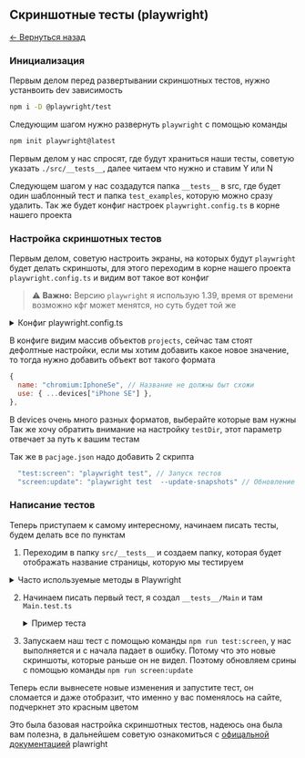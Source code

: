 ## Скриншотные тесты (playwright)

[<- Вернуться назад](README.md)

### Инициализация

Первым делом перед развертывании скриншотных тестов, нужно устанвоить dev зависимость

```bash
npm i -D @playwright/test
```

Следующим шагом нужно развернуть `playwright` с помощью команды

```bash
npm init playwright@latest 
```

Первым делом у нас спросят, где будут храниться наши тесты, советую указать `./src/__tests__`, далее читаем что нужно и ставим Y или N

Следующем шагом у нас создадутся папка `__tests__` в src, где будет один шаблонный тест и папка `test_examples`, которую можно сразу удалить. Так же будет конфиг настроек `playwright.config.ts` в корне нашего проекта

### Настройка скриншотных тестов

Первым делом, советую настроить экраны, на которых будут `playwright` будет делать скриншоты, для этого переходим в корне нашего проекта `playwright.config.ts` и видим вот такое вот конфиг

> :warning: **Важно:** Версию `playwright` я использую 1.39, время от времени возможно кфг может менятся, но суть будет той же

<details>
  <summary>Конфиг playwright.config.ts</summary>

  ```javascript
import { defineConfig, devices } from "@playwright/test";

/**
 * Read environment variables from file.
 * https://github.com/motdotla/dotenv
 */
// require('dotenv').config();

/**
 * See https://playwright.dev/docs/test-configuration.
 */
export default defineConfig({
  testDir: "./src/__tests__",
  /* Run tests in files in parallel */
  fullyParallel: true,
  /* Fail the build on CI if you accidentally left test.only in the source code. */
  forbidOnly: !!process.env.CI,
  /* Retry on CI only */
  retries: process.env.CI ? 2 : 0,
  /* Opt out of parallel tests on CI. */
  workers: process.env.CI ? 1 : undefined,
  /* Reporter to use. See https://playwright.dev/docs/test-reporters */
  reporter: "html",
  /* Shared settings for all the projects below. See https://playwright.dev/docs/api/class-testoptions. */
  expect: {
    toHaveScreenshot: { maxDiffPixels: 100 },
  },
  use: {
    /* Base URL to use in actions like `await page.goto('/')`. */
    // baseURL: 'http://127.0.0.1:3000',

    /* Collect trace when retrying the failed test. See https://playwright.dev/docs/trace-viewer */
    trace: "on-first-retry",
  },

  /* Configure projects for major browsers */
  projects: [
    {
      name: "chromium",
      use: { ...devices["Desktop Chrome"] },
    },

    {
      name: "firefox",
      use: { ...devices["Desktop Firefox"] },
    },

    {
      name: "webkit",
      use: { ...devices["Desktop Safari"] },
    },

    /* Test against mobile viewports. */
    // {
    //   name: 'Mobile Chrome',
    //   use: { ...devices['Pixel 5'] },
    // },
    // {
    //   name: 'Mobile Safari',
    //   use: { ...devices['iPhone 12'] },
    // },

    /* Test against branded browsers. */
    // {
    //   name: 'Microsoft Edge',
    //   use: { ...devices['Desktop Edge'], channel: 'msedge' },
    // },
    // {
    //   name: 'Google Chrome',
    //   use: { ...devices['Desktop Chrome'], channel: 'chrome' },
    // },
  ],

  /* Run your local dev server before starting the tests */
  // webServer: {
  //   command: 'npm run start',
  //   url: 'http://127.0.0.1:3000',
  //   reuseExistingServer: !process.env.CI,
  // },
});

```
</details>

В конфиге видим массив объектов `projects`, сейчас там стоят дефолтные настройки, если мы хотим добавить какое новое значение, то тогда нужно добавить объект вот такого формата

```javascript
{
  name: "chromium:IphoneSe", // Название не должны быт схожи
  use: { ...devices["iPhone SE"] },
},
```

В devices очень много разных форматов, выберайте которые вам нужны
Так же хочу обратить внимание на настройку `testDir`, этот параметр отвечает за путь к вашим тестам

Так же в `pacjage.json` надо добавить 2 скрипта
```javascript
  "test:screen": "playwright test", // Запуск тестов
  "screen:update": "playwright test  --update-snapshots" // Обновление сриншотов
```

### Написание тестов

Теперь приступаем к самому интересному, начинаем писать тесты, будем делать все по пунктам

1. Переходим в папку `src/__tests__` и создаем папку, которая будет отображать название страницы, которую мы тестируем

<details>
  <summary>Часто используемые методы в Playwright</summary>

  ## Навигация
- `page.goto('url')`: Переход на указанный URL.
- `page.reload()`: Перезагрузка текущей страницы.

## Поиск элементов
- `page.$('selector')`: Находит первый элемент на странице, соответствующий селектору.
- `page.$$('selector')`: Находит все элементы на странице, соответствующие селектору.
- `page.$eval('selector', func)`: Выполняет функцию `func` на элементе, найденном с помощью селектора.

## Взаимодействие с элементами
- `page.click('selector')`: Клик по элементу.
- `page.dblclick('selector')`: Двойной клик по элементу.
- `page.fill('selector', 'text')`: Заполнение текстового поля.
- `page.type('selector', 'text')`: Печать текста в текстовом поле.
- `page.check('selector')`: Установка флажка (чекбокса).
- `page.uncheck('selector')`: Снятие флажка (чекбокса).
- `page.selectOption('selector', 'value')`: Выбор значения из выпадающего списка.

## Работа с JavaScript
- `page.evaluate(() => {})`: Выполнение произвольного JS-кода на странице.

## Работа со скриншотами и PDF
- `page.screenshot()`: Создание скриншота страницы.
- `page.pdf()`: Сохранение страницы в формате PDF (только в headless режиме).

## Ожидание элементов и событий
- `page.waitForTimeout(ms)`: Ожидание заданного количества миллисекунд.
- `page.waitForSelector('selector')`: Ожидание появления элемента на странице.
- `page.waitForFunction(func)`: Ожидание выполнения JS-функции.

## Работа с контекстами браузера и вкладками
- `browser.newContext()`: Создание нового контекста браузера (по сути, нового окна браузера).
- `context.newPage()`: Открытие новой вкладки в браузере.
- `page.close()`: Закрытие текущей вкладки.

## Прочее
- `browser.version()`: Получение версии браузера.
- `page.url()`: Получение текущего URL вкладки.
- `page.title()`: Получение заголовка текущей страницы.

## Сравнение текста
- `expect(element).toHaveText('text')`: Проверяет, содержит ли элемент заданный текст.
- `expect(element).toContainText('text')`: Проверяет, содержит ли элемент заданный текст (подстроку).

## Проверка атрибутов и свойств
- `expect(element).toHaveAttribute('name', 'value')`: Проверяет, имеет ли элемент атрибут с заданным именем и значением.
- `expect(element).toHaveId('id')`: Проверяет, имеет ли элемент заданный ID.
- `expect(element).toHaveClass('class')`: Проверяет, имеет ли элемент заданный класс (или классы).

## Работа с CSS
- `expect(element).toHaveCSS('property', 'value')`: Проверяет, соответствует ли CSS-свойство элемента заданному значению.

## Проверка видимости и доступности
- `expect(element).toBeVisible()`: Проверяет, виден ли элемент на странице.
- `expect(element).toBeHidden()`: Проверяет, скрыт ли элемент на странице.
- `expect(element).toBeEnabled()`: Проверяет, доступен ли элемент для взаимодействия.
- `expect(element).toBeDisabled()`: Проверяет, заблокирован ли элемент.

## Проверка состояния чекбоксов и радиокнопок
- `expect(element).toBeChecked()`: Проверяет, установлен ли флажок (чекбокс) или радиокнопка.

## Сравнение скриншотов
- `expect(page).toHaveScreenshot()`: Сравнивает скриншот текущей страницы с эталонным изображением.

## Проверка URL и заголовка страницы
- `expect(page).toHaveURL('url')`: Проверяет, соответствует ли текущий URL заданному значению.
- `expect(page).toHaveTitle('title')`: Проверяет, соответствует ли заголовок страницы заданному значению.

## Проверка наличия элементов
- `expect(page).toHaveSelector('selector')`: Проверяет, присутствует ли элемент на странице, соответствующий заданному селектору.
</details>

2. Начинаем писать первый тест, я создал `__tests__/Main` и там `Main.test.ts`
   <details>
     <summary>Пример теста</summary>

    ```javascript
      import { test, expect } from "@playwright/test";
      
      test("has title", async ({ page }) => {
        await page.goto("http://localhost:3000");
        await page.waitForSelector('[data-test="title"]', { state: "visible" }); // Смотрим что бы отрисовался наш title
        await page.fill('[data-test="login"]', "login"); // Вводим login
        await page.fill('[data-test="password"]', "passw0rd"); // Вводим пароль
        await page.click('[data-test="submit"]'); // Нажимаем кнопку submit
      
        // Сравнение скриншота с эталонным изображением
        // Имя скриншота будет соответствовать имени теста, но вы можете указать свое имя, если хотите
        await expect(page).toHaveScreenshot();
      });
    ```
   </details>
3. Запускаем наш тест с помощью команды `npm run test:screen`, у нас выполняется и с начала падает в ошибку. Потому что это новые скриншоты, которые раньше он не видел. Поэтому обновляем срины с помощью команды `npm run screen:update`

Теперь если вывнесете новые изменения и запустите тест, он сломается и даже отобразит, что именно у вас поменялось на сайте, подчеркнет это красным цветом

Это была базовая настройка скриншотных тестов, надеюсь она была вам полезна, в дальнейшем советую ознакомиться с [офицальной документацией](https://playwright.dev/docs) plawright
   
